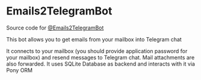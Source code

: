 # Emails2TelegramBot
Source code for [@Emails2TelegramBot](https://t.me/Emails2TelegramBot)

This bot allows you to get emails from your mailbox into Telegram chat

It connects to your mailbox (you should provide application password for your mailbox) and resend messages to Telegram chat. Mail attachments are also forwarded. It uses SQLite Database as backend and interacts with it via Pony ORM
